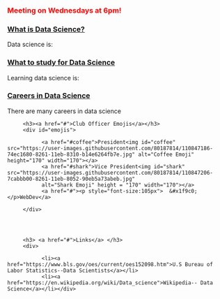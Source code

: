 <html>
   <head>
<style>
#emojis a {
   display:inline-block;
   text-emphasis-style: filled;
   text-shadow: 1px 1px 2px orange;
   
   }
</style>
      
   </head>
<h3 style="color:red;">Meeting on Wednesdays at 6pm!</h3>

   <div id="accordion">
         <h3><a href="#"> What is Data Science? </a></h3>
         <div>Data science is: </div>
         <h3><a href="#">What to study for Data Science</a></h3>
         <div>Learning data science is: </div>
         <h3><a href="#">Careers in Data Science</a></h3>
         <div>There are many careers in data science </div>
   
         <h3><a href="#">Club Officer Emojis</a></h3>
         <div id="emojis"> 
                    
               <a href="#coffee">President<img id="coffee" src="https://user-images.githubusercontent.com/80187814/110847186-74ec1680-8261-11eb-8310-b14e6264fb7e.jpg" alt="Coffee Emoji" height="170" width="170"></a>
               <a href="#shark">Vice President<img id="shark" src="https://user-images.githubusercontent.com/80187814/110847206-7cabbb00-8261-11eb-8052-90eb5a73abeb.jpg"
               alt="Shark Emoji" height = "170" width="170"></a>
               <a href="#"><p style="font-size:105px">	&#x1f9c0;</p>WebDev</a>
               
         </div>
         
         
         
         
         <h3> <a href="#">Links</a> </h3>
         <div>
            
               <li><a href="https://www.bls.gov/oes/current/oes152098.htm">U.S Bureau of Labor Statistics--Data Scientists</a></li>
               <li><a href="https://en.wikipedia.org/wiki/Data_science">Wikipedia-- Data Science</a></li></div>
                  

         
   
   

  
  
  
<script src="https://code.jquery.com/jquery-3.6.0.js" integrity="sha256-H+K7U5CnXl1h5ywQfKtSj8PCmoN9aaq30gDh27Xc0jk=" crossorigin="anonymous"></script>



<script src="https://code.jquery.com/ui/1.12.1/jquery-ui.js" integrity="sha256-T0Vest3yCU7pafRw9r+settMBX6JkKN06dqBnpQ8d30=" crossorigin="anonymous"></script>

<script>
 $(document).ready( () => {
   $("#accordion").accordion( {
     event: "click",
     heightStyle:"content",
     collapsible: true,
     active: false
 
 } );
 
 });
 
 </script>
   
 

